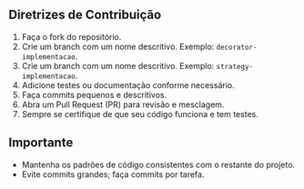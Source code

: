 ## Diretrizes de Contribuição

1. Faça o fork do repositório.
2. Crie um branch com um nome descritivo. Exemplo: `decorator-implementacao`.
3. Crie um branch com um nome descritivo. Exemplo: `strategy-implementacao`.
4. Adicione testes ou documentação conforme necessário.
5. Faça commits pequenos e descritivos.
6. Abra um Pull Request (PR) para revisão e mesclagem.
7. Sempre se certifique de que seu código funciona e tem testes.

## Importante
- Mantenha os padrões de código consistentes com o restante do projeto.
- Evite commits grandes; faça commits por tarefa.
